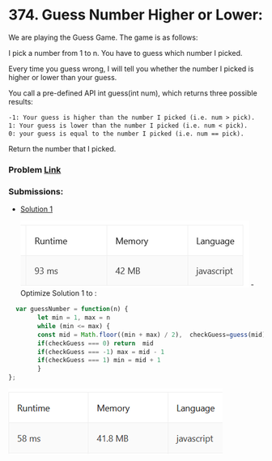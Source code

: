 # 374. Guess Number Higher or Lower:

We are playing the Guess Game. The game is as follows:

I pick a number from 1 to n. You have to guess which number I picked.

Every time you guess wrong, I will tell you whether the number I picked is higher or lower than your guess.

You call a pre-defined API int guess(int num), which returns three possible results:

    -1: Your guess is higher than the number I picked (i.e. num > pick).
    1: Your guess is lower than the number I picked (i.e. num < pick).
    0: your guess is equal to the number I picked (i.e. num == pick).

Return the number that I picked.

### Problem [Link](https://leetcode.com/problems/guess-number-higher-or-lower/)

### Submissions:

- [Solution 1](https://github.com/norhan22/problem_solving/blob/f0d44cd333f4ceae5af1ecb6bd44ce1bb1b01c5d/LeetCode/Algo/Binary%20Search/Guess_Number/fun_1.js)

    <img src="./img.png" alt="Runtime and Memory Analysis"/>
  - Optimize Solution 1 to :

```` javascript
  var guessNumber = function(n) {
        let min = 1, max = n
        while (min <= max) {
        const mid = Math.floor((min + max) / 2),  checkGuess=guess(mid)
        if(checkGuess === 0) return  mid
        if(checkGuess === -1) max = mid - 1
        if(checkGuess === 1) min = mid + 1
        }
};

````

 <img src="./img_1.png" alt="Runtime and Memory Analysis"/>
